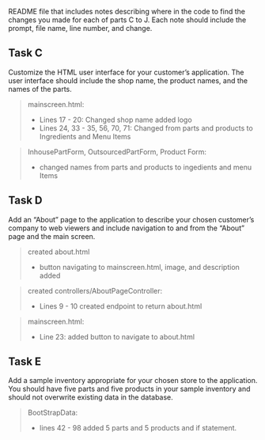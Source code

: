 README file that includes notes describing where in the code to find the changes you made for each of parts C to J. Each note should include the prompt, file name, line number, and change.
## Task C
Customize the HTML user interface for your customer’s application. The user interface should include the shop name, the product names, and the names of the parts.

>mainscreen.html:
>- Lines 17 - 20: Changed shop name added logo
>- Lines 24, 33 - 35, 56, 70, 71: Changed from parts and products to Ingredients and Menu Items

>InhousePartForm, OutsourcedPartForm, Product Form:
>- changed names from parts and products to ingedients and menu Items

## Task D
Add an “About” page to the application to describe your chosen customer’s company to web viewers and include navigation to and from the “About” page and the main screen.
> created about.html
>- button navigating to mainscreen.html, image, and description added

> created controllers/AboutPageController:
>- Lines 9 - 10 created endpoint to return about.html

>mainscreen.html:
>- Line 23: added button to navigate to about.html

## Task E
Add a sample inventory appropriate for your chosen store to the application. You should have five parts and five products in your sample inventory and should not overwrite existing data in the database.
> BootStrapData:
>- lines 42 - 98 added 5 parts and 5 products and if statement.